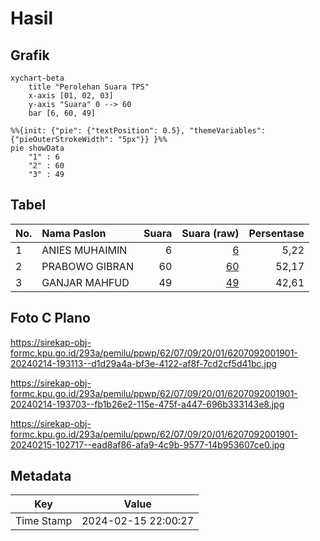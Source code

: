 # Hasil

## Grafik

```mermaid
xychart-beta
    title "Perolehan Suara TPS"
    x-axis [01, 02, 03]
    y-axis "Suara" 0 --> 60
    bar [6, 60, 49]
```

```mermaid
%%{init: {"pie": {"textPosition": 0.5}, "themeVariables": {"pieOuterStrokeWidth": "5px"}} }%%
pie showData
    "1" : 6
    "2" : 60
    "3" : 49
```

## Tabel

| No. | Nama Paslon    | Suara | Suara (raw) | Persentase |
|:--- |:-------------- | -----:| -----------:| ----------:|
| 1   | ANIES MUHAIMIN | 6     | [6][p-1]    | 5,22       |
| 2   | PRABOWO GIBRAN | 60    | [60][p-2]   | 52,17      |
| 3   | GANJAR MAHFUD  | 49    | [49][p-3]   | 42,61      |


[p-1]: https://github.com/gigit-pemilu/pemilu-2024-62-kalimantan-tengah/blob/main/pilpres/hitung-suara/sub/62-kalimantan-tengah/sub/07-seruyan/sub/09-batu-ampar/sub/2001-sebabi/sub/901-tps/sub/paslon-1.txt
[p-2]: https://github.com/gigit-pemilu/pemilu-2024-62-kalimantan-tengah/blob/main/pilpres/hitung-suara/sub/62-kalimantan-tengah/sub/07-seruyan/sub/09-batu-ampar/sub/2001-sebabi/sub/901-tps/sub/paslon-2.txt
[p-3]: https://github.com/gigit-pemilu/pemilu-2024-62-kalimantan-tengah/blob/main/pilpres/hitung-suara/sub/62-kalimantan-tengah/sub/07-seruyan/sub/09-batu-ampar/sub/2001-sebabi/sub/901-tps/sub/paslon-3.txt

## Foto C Plano

https://sirekap-obj-formc.kpu.go.id/293a/pemilu/ppwp/62/07/09/20/01/6207092001901-20240214-193113--d1d29a4a-bf3e-4122-af8f-7cd2cf5d41bc.jpg

https://sirekap-obj-formc.kpu.go.id/293a/pemilu/ppwp/62/07/09/20/01/6207092001901-20240214-193703--fb1b26e2-115e-475f-a447-696b333143e8.jpg

https://sirekap-obj-formc.kpu.go.id/293a/pemilu/ppwp/62/07/09/20/01/6207092001901-20240215-102717--ead8af86-afa9-4c9b-9577-14b953607ce0.jpg


## Metadata

| Key        | Value               |
| ---------- | ------------------- |
| Time Stamp | 2024-02-15 22:00:27 |



